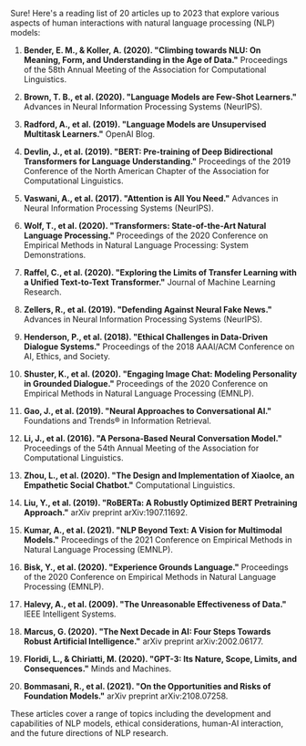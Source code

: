 Sure! Here's a reading list of 20 articles up to 2023 that explore various aspects of human interactions with natural language processing (NLP) models:

1. **Bender, E. M., & Koller, A. (2020). "Climbing towards NLU: On Meaning, Form, and Understanding in the Age of Data."** Proceedings of the 58th Annual Meeting of the Association for Computational Linguistics.
   
2. **Brown, T. B., et al. (2020). "Language Models are Few-Shot Learners."** Advances in Neural Information Processing Systems (NeurIPS).

3. **Radford, A., et al. (2019). "Language Models are Unsupervised Multitask Learners."** OpenAI Blog.

4. **Devlin, J., et al. (2019). "BERT: Pre-training of Deep Bidirectional Transformers for Language Understanding."** Proceedings of the 2019 Conference of the North American Chapter of the Association for Computational Linguistics.

5. **Vaswani, A., et al. (2017). "Attention is All You Need."** Advances in Neural Information Processing Systems (NeurIPS).

6. **Wolf, T., et al. (2020). "Transformers: State-of-the-Art Natural Language Processing."** Proceedings of the 2020 Conference on Empirical Methods in Natural Language Processing: System Demonstrations.

7. **Raffel, C., et al. (2020). "Exploring the Limits of Transfer Learning with a Unified Text-to-Text Transformer."** Journal of Machine Learning Research.

8. **Zellers, R., et al. (2019). "Defending Against Neural Fake News."** Advances in Neural Information Processing Systems (NeurIPS).

9. **Henderson, P., et al. (2018). "Ethical Challenges in Data-Driven Dialogue Systems."** Proceedings of the 2018 AAAI/ACM Conference on AI, Ethics, and Society.

10. **Shuster, K., et al. (2020). "Engaging Image Chat: Modeling Personality in Grounded Dialogue."** Proceedings of the 2020 Conference on Empirical Methods in Natural Language Processing (EMNLP).

11. **Gao, J., et al. (2019). "Neural Approaches to Conversational AI."** Foundations and Trends® in Information Retrieval.

12. **Li, J., et al. (2016). "A Persona-Based Neural Conversation Model."** Proceedings of the 54th Annual Meeting of the Association for Computational Linguistics.

13. **Zhou, L., et al. (2020). "The Design and Implementation of XiaoIce, an Empathetic Social Chatbot."** Computational Linguistics.

14. **Liu, Y., et al. (2019). "RoBERTa: A Robustly Optimized BERT Pretraining Approach."** arXiv preprint arXiv:1907.11692.

15. **Kumar, A., et al. (2021). "NLP Beyond Text: A Vision for Multimodal Models."** Proceedings of the 2021 Conference on Empirical Methods in Natural Language Processing (EMNLP).

16. **Bisk, Y., et al. (2020). "Experience Grounds Language."** Proceedings of the 2020 Conference on Empirical Methods in Natural Language Processing (EMNLP).

17. **Halevy, A., et al. (2009). "The Unreasonable Effectiveness of Data."** IEEE Intelligent Systems.

18. **Marcus, G. (2020). "The Next Decade in AI: Four Steps Towards Robust Artificial Intelligence."** arXiv preprint arXiv:2002.06177.

19. **Floridi, L., & Chiriatti, M. (2020). "GPT-3: Its Nature, Scope, Limits, and Consequences."** Minds and Machines.

20. **Bommasani, R., et al. (2021). "On the Opportunities and Risks of Foundation Models."** arXiv preprint arXiv:2108.07258.

These articles cover a range of topics including the development and capabilities of NLP models, ethical considerations, human-AI interaction, and the future directions of NLP research.